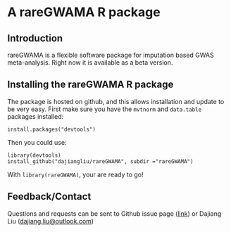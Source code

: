 # A rareGWAMA R package

## Introduction

rareGWAMA is a flexible software package for imputation based GWAS meta-analysis. 
Right now it is available as a beta version.


## Installing the rareGWAMA R package

The package is hosted on github, and this allows installation and update to be very easy. First make sure you have the `mvtnorm` and `data.table` packages installed:

    install.packages("devtools")

Then you could use:

    library(devtools)
    install_github("dajiangliu/rareGWAMA", subdir ="rareGWAMA")
    
With `library(rareGWAMA)`, your are ready to go!



## Feedback/Contact

Questions and requests can be sent to
Github issue page ([link](https://github.com/dajiangliu/rareGWAMA/issues))
or
Dajiang Liu ([dajiang.liu@outlook.com](mailto:dajiang.liu@outlook.com "mailto:dajiang.liu@outlook.com"))
